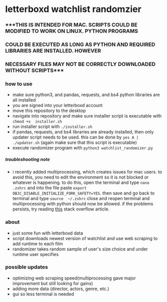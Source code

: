 # letterboxd watchlist randomzier

### ***THIS IS INTENDED FOR MAC. SCRIPTS COULD BE MODIFIED TO WORK ON LINUX. PYTHON PROGRAMS 
### COULD BE EXECUTED AS LONG AS PYTHON AND REQUIRED LIBRARIES ARE INSTALLED. HOWEVER 
### NECESSARY FILES MAY NOT BE CORRECTLY DOWNLOADED WITHOUT SCRIPTS***

### how to use

* make sure python3, and pandas, requests, and bs4 python libraries are all installed
* you are signed into your letterboxd account
* move this repository to the desktop
* navigate into repository and make sure installer script is executable with `chmod +x 
installer.sh`
* run installer script with `./installer.sh`
* if pandas, requests, and bs4 libraries are already installed, then only updater script needs 
to be used. this can be done by `yes A | ./updater.sh` (again make sure that this script is 
executable)
* execute randomizer program with `python3 watchlist_randomizer.py`

##### troubleshooting note

* i recently added multiprocessing, which creates issues for mac users. to avoid this, you 
need to edit the environment so it is not blocked or whatever is happening. to do this, open 
the terminal and type `nano .zshrc` and into the file paste `export 
OBJC_DISABLE_INITIALIZE_FORK_SAFETY=YES`. then save and go back to terminal and type `source 
~/.zshrc` close and reopen terminal and multiprocessing with python should now be allowed. if 
the problems persists, try reading 
[this](https://stackoverflow.com/questions/50168647/multiprocessing-causes-python-to-crash-and-gives-an-error-may-have-been-in-progr) 
stack overflow article.

### about

* just some fun with letterboxd data
* script downloads newest version of watchlist and use web scraping to add runtime to each film
* randomizer takes random sample of user's size choice and under runtime user specifies

### possible updates

* optimizing web scraping speed(multiprocessing gave major improvement but still looking for 
gains)
* adding more data (director, actors, genre, etc.)
* gui so less terminal is needed

